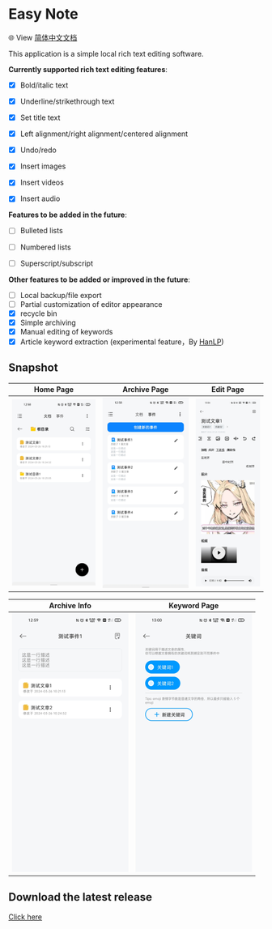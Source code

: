 # Easy Note

🌐 View [简体中文文档](./README.md)

This application is a simple local rich text editing software.

**Currently supported rich text editing features**:

- [x] Bold/italic text
- [x] Underline/strikethrough text
- [x] Set title text
- [x] Left alignment/right alignment/centered alignment

- [x] Undo/redo

- [x] Insert images

- [x] Insert videos

- [x] Insert audio

**Features to be added in the future**:

- [ ] Bulleted lists

- [ ] Numbered lists

- [ ] Superscript/subscript

**Other features to be added or improved in the future**:

- [ ] Local backup/file export
- [ ] Partial customization of editor appearance
- [x] recycle bin
- [x] Simple archiving
- [x] Manual editing of keywords
- [x] Article keyword extraction (experimental feature，By [HanLP](https://github.com/hankcs/HanLP))

## Snapshot

|                        **Home Page**                         |                       **Archive Page**                       |                       **Edit Page**                       |
| :----------------------------------------------------------: | :----------------------------------------------------------: | :-------------------------------------------------------: |
| <img src="docs/assets/homepage_demo.jpg" style="zoom:50%;" /> | <img src="docs/assets/eventpage_demo.jpg" style="zoom:50%;" /> | <img src="docs/assets/note_demo.jpg" style="zoom:50%;" /> |

|                        Archive Info                        |                         Keyword Page                         |
| :--------------------------------------------------------: | :----------------------------------------------------------: |
| <img src="docs/assets/event_demo.jpg" style="zoom:50%;" /> | <img src="docs/assets/keyword_demo.jpg" style="zoom:50%;" /> |

## Download the latest release

[Click here](https://github.com/PolyOxyethylene/EasyNote/releases/latest)

